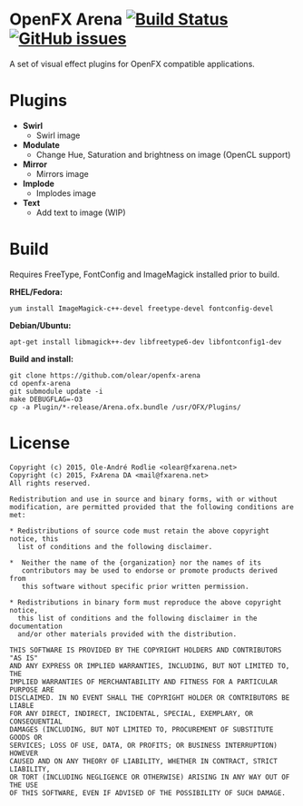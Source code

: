 OpenFX Arena [![Build Status](https://travis-ci.org/olear/openfx-arena.svg)](https://travis-ci.org/olear/openfx-arena) [![GitHub issues](https://img.shields.io/github/issues/olear/openfx-arena.svg)](https://github.com/olear/openfx-arena/issues)
============

A set of visual effect plugins for OpenFX compatible applications.

Plugins
=======

 * **Swirl**
   * Swirl image
 * **Modulate**
   * Change Hue, Saturation and brightness on image (OpenCL support)
 * **Mirror**
   * Mirrors image
 * **Implode**
   * Implodes image
 * **Text**
   * Add text to image (WIP)

Build
=====

Requires FreeType, FontConfig and ImageMagick installed prior to build.

**RHEL/Fedora:**
```
yum install ImageMagick-c++-devel freetype-devel fontconfig-devel
```

**Debian/Ubuntu:**
```
apt-get install libmagick++-dev libfreetype6-dev libfontconfig1-dev
```

**Build and install:**
```
git clone https://github.com/olear/openfx-arena
cd openfx-arena
git submodule update -i
make DEBUGFLAG=-O3
cp -a Plugin/*-release/Arena.ofx.bundle /usr/OFX/Plugins/
```

License
=======
```
Copyright (c) 2015, Ole-André Rodlie <olear@fxarena.net>
Copyright (c) 2015, FxArena DA <mail@fxarena.net>
All rights reserved.

Redistribution and use in source and binary forms, with or without
modification, are permitted provided that the following conditions are met:

* Redistributions of source code must retain the above copyright notice, this
  list of conditions and the following disclaimer.

*  Neither the name of the {organization} nor the names of its
   contributors may be used to endorse or promote products derived from
   this software without specific prior written permission.

* Redistributions in binary form must reproduce the above copyright notice,
  this list of conditions and the following disclaimer in the documentation
  and/or other materials provided with the distribution.

THIS SOFTWARE IS PROVIDED BY THE COPYRIGHT HOLDERS AND CONTRIBUTORS "AS IS"
AND ANY EXPRESS OR IMPLIED WARRANTIES, INCLUDING, BUT NOT LIMITED TO, THE
IMPLIED WARRANTIES OF MERCHANTABILITY AND FITNESS FOR A PARTICULAR PURPOSE ARE
DISCLAIMED. IN NO EVENT SHALL THE COPYRIGHT HOLDER OR CONTRIBUTORS BE LIABLE
FOR ANY DIRECT, INDIRECT, INCIDENTAL, SPECIAL, EXEMPLARY, OR CONSEQUENTIAL
DAMAGES (INCLUDING, BUT NOT LIMITED TO, PROCUREMENT OF SUBSTITUTE GOODS OR
SERVICES; LOSS OF USE, DATA, OR PROFITS; OR BUSINESS INTERRUPTION) HOWEVER
CAUSED AND ON ANY THEORY OF LIABILITY, WHETHER IN CONTRACT, STRICT LIABILITY,
OR TORT (INCLUDING NEGLIGENCE OR OTHERWISE) ARISING IN ANY WAY OUT OF THE USE
OF THIS SOFTWARE, EVEN IF ADVISED OF THE POSSIBILITY OF SUCH DAMAGE.
```
